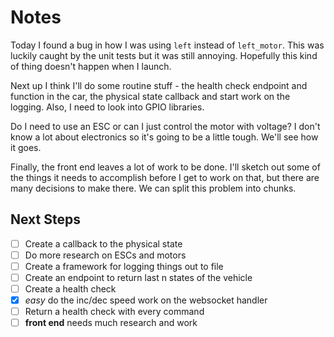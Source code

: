 # Notes

Today I found a bug in how I was using `left` instead of `left_motor`.  This was luckily caught by the unit tests but it was still annoying.  Hopefully this kind of thing doesn't happen when I launch.

Next up I think I'll do some routine stuff - the health check endpoint and function in the car, the physical state callback and start work on the logging.  Also, I need to look into GPIO libraries.  

Do I need to use an ESC or can I just control the motor with voltage?  I don't know a lot about electronics so it's going to be a little tough.  We'll see how it goes.

Finally, the front end leaves a lot of work to be done.  I'll sketch out some of the things it needs to accomplish before I get to work on that, but there are many decisions to make there.  We can split this problem into chunks.

## Next Steps

- [ ] Create a callback to the physical state
- [ ] Do more research on ESCs and motors
- [ ] Create a framework for logging things out to file
- [ ] Create an endpoint to return last n states of the vehicle
- [ ] Create a health check
- [X] *easy* do the inc/dec speed work on the websocket handler
- [ ] Return a health check with every command
- [ ] **front end** needs much research and work
